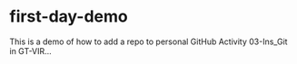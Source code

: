 # first-day-demo
This is a demo of how to add a repo to personal GitHub
Activity 03-Ins_Git in GT-VIR...